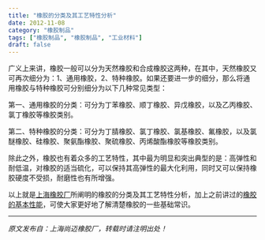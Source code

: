 ```yaml
---
title: "橡胶的分类及其工艺特性分析"
date: 2012-11-08
category: "橡胶制品"
tags: ["橡胶制品", "橡胶制品", "工业材料"]
draft: false
---
```


广义上来讲，橡胶一般可以分为天然橡胶和合成橡胶这两种，在其中，天然橡胶又可再次细分为：1、通用橡胶，2、特种橡胶。如果还要进一步的细分，那么将通用橡胶与特种橡胶可分别细分为以下几种常见类型：

第一、通用橡胶的分类：可分为丁苯橡胶、顺丁橡胶、异戊橡胶，以及乙丙橡胶、氯丁橡胶等橡胶类别。

第二、特种橡胶的分类：可分为丁腈橡胶、氯丁橡胶、氯基橡胶、氟橡胶，以及氯醚橡胶、硅橡胶、聚氨酯橡胶、聚硫橡胶、丙烯酸酯橡胶等橡胶类别。

除此之外，橡胶也有着众多的工艺特性，其中最为明显和突出典型的是：高弹性和耐低温，对橡胶的适当硫化，可以保持其高弹性的最大化利用，同时又可以保持橡胶硬度不受损，耐磨性也有所增强。

以上就是[上海橡胶厂](http://www.smpolymer.com/)所阐明的橡胶的分类及其工艺特性分析，加上之前讲过的[橡胶的基本性能](http://www.smpolymer.com/xiangjiaozhipin/149/)，可使大家更好地了解清楚橡胶的一些基础常识。

---

*原文发布自：上海尚迈橡胶厂，转载时请注明出处！*

